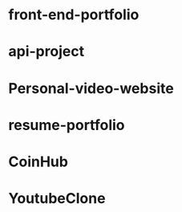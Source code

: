# front-end-portfolio
# api-project
# Personal-video-website
# resume-portfolio
# CoinHub
# YoutubeClone
